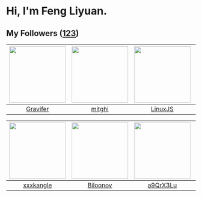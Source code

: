 # Hi, I'm Feng Liyuan.

## My Followers ([123](https://github.com/SunRunAway?tab=followers))

| <img src="https://avatars.githubusercontent.com/u/44160838?v=4" width="150" height="150" /> | <img src="https://avatars.githubusercontent.com/u/55898975?v=4" width="150" height="150" /> | <img src="https://avatars.githubusercontent.com/u/193270912?v=4" width="150" height="150" /> | <img src="https://avatars.githubusercontent.com/u/49479987?v=4" width="150" height="150" /> |
| :-----------------------------------------------------------------------------------------: | :-----------------------------------------------------------------------------------------: | :------------------------------------------------------------------------------------------: | :-----------------------------------------------------------------------------------------: |
|                           [Gravifer](https://github.com/Gravifer)                           |                             [mitghi](https://github.com/mitghi)                             |                             [LinuxJS](https://github.com/LinuxJS)                            |                              [bo-er](https://github.com/bo-er)                              |

| <img src="https://avatars.githubusercontent.com/u/88874211?v=4" width="150" height="150" /> | <img src="https://avatars.githubusercontent.com/u/75587879?v=4" width="150" height="150" /> | <img src="https://avatars.githubusercontent.com/u/46620760?v=4" width="150" height="150" /> | <img src="https://avatars.githubusercontent.com/u/43415053?v=4" width="150" height="150" /> |
| :-----------------------------------------------------------------------------------------: | :-----------------------------------------------------------------------------------------: | :-----------------------------------------------------------------------------------------: | :-----------------------------------------------------------------------------------------: |
|                          [xxxkangle](https://github.com/xxxkangle)                          |                           [Biloonov](https://github.com/Biloonov)                           |                           [a9QrX3Lu](https://github.com/a9QrX3Lu)                           |                              [mytxd](https://github.com/mytxd)                              |